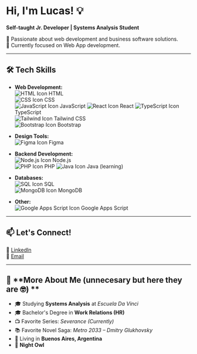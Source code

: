 # **Hi, I'm Lucas!** 💡  
**Self-taught Jr. Developer | Systems Analysis Student**  

🚀 Passionate about web development and business software solutions.  
🎯 Currently focused on Web App development.  

---

## 🛠️ **Tech Skills**  

- **Web Development:**  
  ![HTML Icon](https://img.icons8.com/color/20/000000/html-5.png) HTML  
  ![CSS Icon](https://img.icons8.com/color/20/000000/css3.png) CSS  
  ![JavaScript Icon](https://img.icons8.com/color/20/000000/javascript.png) JavaScript 
  ![React Icon](https://img.icons8.com/color/20/000000/react-native.png) React 
  ![TypeScript Icon](https://img.icons8.com/color/20/000000/typescript.png) TypeScript   
  ![Tailwind Icon](https://img.icons8.com/color/20/000000/tailwindcss.png) Tailwind CSS  
  ![Bootstrap Icon](https://img.icons8.com/color/20/000000/bootstrap.png) Bootstrap  

- **Design Tools:**  
  ![Figma Icon](https://img.icons8.com/color/20/000000/figma.png) Figma  

- **Backend Development:**  
  ![Node.js Icon](https://img.icons8.com/color/20/000000/nodejs.png) Node.js   
  ![PHP Icon](https://img.icons8.com/color/20/000000/php.png) PHP
  ![Java Icon](https://img.icons8.com/color/20/000000/java-coffee-cup-logo.png) Java  (learning)

- **Databases:**  
  ![SQL Icon](https://img.icons8.com/color/20/000000/sql.png) SQL   
  ![MongoDB Icon](https://img.icons8.com/color/20/000000/mongodb.png) MongoDB  

- **Other:**  
  ![Google Apps Script Icon](https://img.icons8.com/color/20/000000/google-logo.png) Google Apps Script  


---

## 📫 **Let's Connect!**  
🔗 [LinkedIn](https://www.linkedin.com/in/lucasruiz0101)  
📧 [Email](mailto:lucasruiz0110@gmail.com)  

---


  ## 🌟 **More About Me (unnecesary but here they are 🤓) **  
- 🎓 Studying **Systems Analysis** at *Escuela Da Vinci*  
- 🎓 Bachelor's Degree in **Work Relations (HR)**  
- 📺 Favorite Series: *Severance (Currently)*  
- 📚 Favorite Novel Saga: *Metro 2033 – Dmitry Glukhovsky*  
- 📍 Living in **Buenos Aires, Argentina**  
- 🌙 **Night Owl**  
